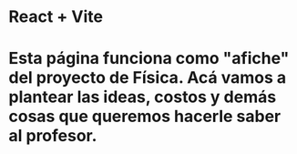 # React + Vite

# Esta página funciona como "afiche" del proyecto de Física. Acá vamos a plantear las ideas, costos y demás cosas que queremos hacerle saber al profesor.
